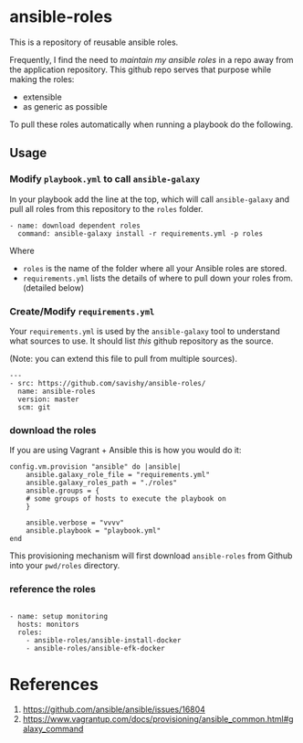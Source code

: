 # ansible-roles #

This is a repository of reusable ansible roles.

Frequently, I find the need to *maintain my ansible roles* in a repo away from
the application repository. This github repo serves that purpose while making
the roles:
* extensible
* as generic as possible

To pull these roles automatically when running a playbook do the following.

## Usage ##

### Modify `playbook.yml` to call `ansible-galaxy` ###

In your playbook add the line at the top, which will call `ansible-galaxy` and
pull all roles from this repository to the `roles` folder.

```
- name: download dependent roles
  command: ansible-galaxy install -r requirements.yml -p roles
```

Where
* `roles` is the name of the folder where all your Ansible roles are stored.
* `requirements.yml` lists the details of where to pull down your roles from.
  (detailed below)

### Create/Modify `requirements.yml` ###

Your `requirements.yml` is used by the `ansible-galaxy` tool to understand
what sources to use. It should list *this* github repository as the source.

(Note: you can extend this file to pull from multiple sources).


```
---
- src: https://github.com/savishy/ansible-roles/
  name: ansible-roles
  version: master
  scm: git
```

### download the roles ###

If you are using Vagrant + Ansible this is how you would do it:

```
config.vm.provision "ansible" do |ansible|
    ansible.galaxy_role_file = "requirements.yml"
    ansible.galaxy_roles_path = "./roles"
    ansible.groups = {
    # some groups of hosts to execute the playbook on
    }

    ansible.verbose = "vvvv"
    ansible.playbook = "playbook.yml"
end
```

This provisioning mechanism will first download `ansible-roles` from Github
into your `pwd/roles` directory.

### reference the roles ###

```

- name: setup monitoring
  hosts: monitors
  roles:
    - ansible-roles/ansible-install-docker
    - ansible-roles/ansible-efk-docker
```



# References #

1. https://github.com/ansible/ansible/issues/16804
1. https://www.vagrantup.com/docs/provisioning/ansible_common.html#galaxy_command
